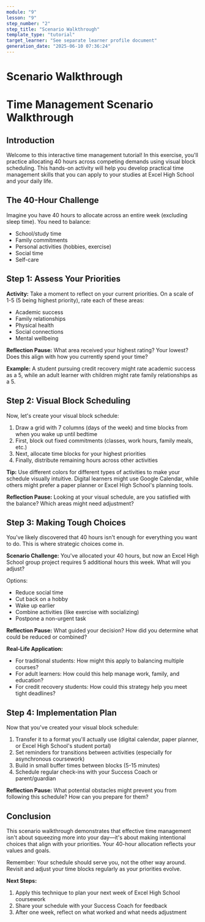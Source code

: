 ```yaml
---
module: "9"
lesson: "9"
step_number: "2"
step_title: "Scenario Walkthrough"
template_type: "tutorial"
target_learner: "See separate learner profile document"
generation_date: "2025-06-10 07:36:24"
---
```


# Scenario Walkthrough

# Time Management Scenario Walkthrough

## Introduction

Welcome to this interactive time management tutorial! In this exercise, you'll practice allocating 40 hours across competing demands using visual block scheduling. This hands-on activity will help you develop practical time management skills that you can apply to your studies at Excel High School and your daily life.

## The 40-Hour Challenge

Imagine you have 40 hours to allocate across an entire week (excluding sleep time). You need to balance:
- School/study time
- Family commitments
- Personal activities (hobbies, exercise)
- Social time
- Self-care

## Step 1: Assess Your Priorities

**Activity:** Take a moment to reflect on your current priorities. On a scale of 1-5 (5 being highest priority), rate each of these areas:
- Academic success
- Family relationships
- Physical health
- Social connections
- Mental wellbeing

**Reflection Pause:** What area received your highest rating? Your lowest? Does this align with how you currently spend your time?

**Example:** A student pursuing credit recovery might rate academic success as a 5, while an adult learner with children might rate family relationships as a 5.

## Step 2: Visual Block Scheduling

Now, let's create your visual block schedule:

1. Draw a grid with 7 columns (days of the week) and time blocks from when you wake up until bedtime
2. First, block out fixed commitments (classes, work hours, family meals, etc.)
3. Next, allocate time blocks for your highest priorities
4. Finally, distribute remaining hours across other activities

**Tip:** Use different colors for different types of activities to make your schedule visually intuitive. Digital learners might use Google Calendar, while others might prefer a paper planner or Excel High School's planning tools.

**Reflection Pause:** Looking at your visual schedule, are you satisfied with the balance? Which areas might need adjustment?

## Step 3: Making Tough Choices

You've likely discovered that 40 hours isn't enough for everything you want to do. This is where strategic choices come in.

**Scenario Challenge:** You've allocated your 40 hours, but now an Excel High School group project requires 5 additional hours this week. What will you adjust?

Options:
- Reduce social time
- Cut back on a hobby
- Wake up earlier
- Combine activities (like exercise with socializing)
- Postpone a non-urgent task

**Reflection Pause:** What guided your decision? How did you determine what could be reduced or combined?

**Real-Life Application:** 
- For traditional students: How might this apply to balancing multiple courses?
- For adult learners: How could this help manage work, family, and education?
- For credit recovery students: How could this strategy help you meet tight deadlines?

## Step 4: Implementation Plan

Now that you've created your visual block schedule:
1. Transfer it to a format you'll actually use (digital calendar, paper planner, or Excel High School's student portal)
2. Set reminders for transitions between activities (especially for asynchronous coursework)
3. Build in small buffer times between blocks (5-15 minutes)
4. Schedule regular check-ins with your Success Coach or parent/guardian

**Reflection Pause:** What potential obstacles might prevent you from following this schedule? How can you prepare for them?

## Conclusion

This scenario walkthrough demonstrates that effective time management isn't about squeezing more into your day—it's about making intentional choices that align with your priorities. Your 40-hour allocation reflects your values and goals.

Remember: Your schedule should serve you, not the other way around. Revisit and adjust your time blocks regularly as your priorities evolve.

**Next Steps:** 
1. Apply this technique to plan your next week of Excel High School coursework
2. Share your schedule with your Success Coach for feedback
3. After one week, reflect on what worked and what needs adjustment